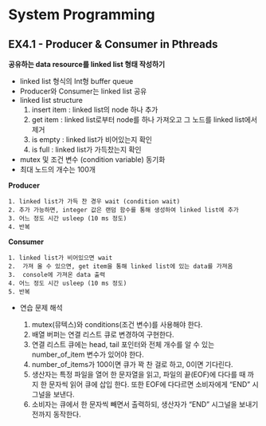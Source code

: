 # System Programming

## EX4.1 - Producer & Consumer in Pthreads

**공유하는 data resource를 linked list 형태 작성하기**

- linked list 형식의 Int형 buffer queue
- Producer와 Consumer는 linked list 공유
- linked list structure
    1. insert item : linked list의 node 하나 추가
    2. get item : linked list로부터 node를 하나 가져오고 그 노드를 linked list에서 제거
    3. is empty : linked list가 비어있는지 확인
    4. is full : linked list가 가득찼는지 확인
- mutex 및 조건 변수 (condition variable) 동기화
- 최대 노드의 개수는 100개
 
**Producer**

    1. linked list가 가득 찬 경우 wait (condition wait)
    2. 추가 가능하면, integer 값은 랜덤 함수를 통해 생성하여 linked list에 추가
    3. 어느 정도 시간 usleep (10 ms 정도)
    4. 반복

**Consumer**

    1. linked list가 비어있으면 wait
    2.  가져 올 수 있으면, get item을 통해 linked list에 있는 data를 가져옴
    3.  console에 가져온 data 출력
    4. 어느 정도 시간 usleep (10 ms 정도)
    5. 반복

- 연습 문제 해석

    1. mutex(뮤텍스)와 conditions(조건 변수)를 사용해야 한다.
    2. 배열 버퍼는 연결 리스트 큐로 변경하여 구현한다. 
    3. 연결 리스트 큐에는 head, tail 포인터와 전체 개수를 알 수 있는 number_of_item 변수가 있어야 한다. 
    4. number_of_items가 100이면 큐가 꽉 찬 걸로 하고, 0이면 기다린다. 
    5. 생산자는 특정 파일을 열어 한 문자열을 읽고, 파일의 끝(EOF)에 다다를 때 까지 한 문자씩 읽어 큐에 삽입 한다. 또한 EOF에 다다르면 소비자에게 “END” 시그널을 보낸다. 
    6. 소비자는 큐에서 한 문자씩 빼면서 출력하되, 생산자가 “END” 시그널을 보내기 전까지 동작한다.